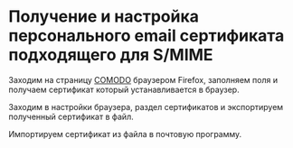 # Получение и настройка персонального email сертификата подходящего для S/MIME

Заходим на страницу [COMODO](https://www.comodo.com/home/email-security/free-email-certificate.php) браузером Firefox, заполняем поля и получаем сертификат который устанавливается в браузер.

Заходим в настройки браузера, раздел сертификатов и экспортируем полученный сертификат в файл.

Импортируем сертификат из файла в почтовую программу.
